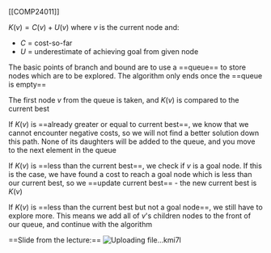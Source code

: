 [[COMP24011]]

$K(v) = C(v) + U(v)$ where $v$ is the current node
and:
- $C$ = cost-so-far
- $U$ = underestimate of achieving goal from given node

The basic points of branch and bound are to use a ==queue== to store nodes which are to be explored. The algorithm only ends once the ==queue is empty==

The first node $v$ from the queue is taken, and $K(v)$ is compared to the current best

If $K(v)$ is ==already greater or equal to current best==, we know that we cannot encounter negative costs, so we will not find a better solution down this path. None of its daughters will be added to the queue, and you move to the next element in the queue

If $K(v)$ is ==less than the current best==, we check if $v$ is a goal node. If this is the case, we have found a cost to reach a goal node which is less than our current best, so we ==update current best== - the new current best is $K(v)$

If $K(v)$ is ==less than the current best but not a goal node==, we still have to explore more. This means we add all of $v$'s children nodes to the front of our queue, and continue with the algorithm

==Slide from the lecture:==
![Uploading file...kmi7l]()
